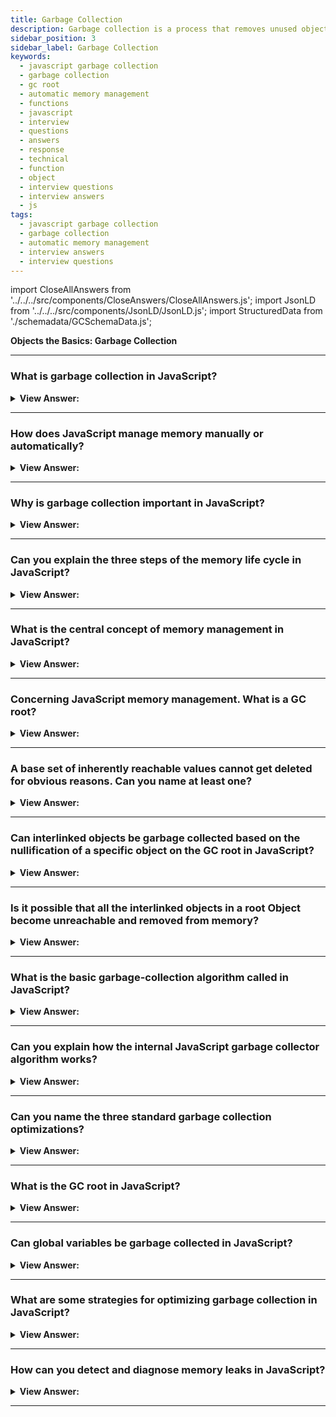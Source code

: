 ```yaml
---
title: Garbage Collection
description: Garbage collection is a process that removes unused objects from memory. The central concept of memory management in JavaScript is reachability. Interview
sidebar_position: 3
sidebar_label: Garbage Collection
keywords:
  - javascript garbage collection
  - garbage collection
  - gc root
  - automatic memory management
  - functions
  - javascript
  - interview
  - questions
  - answers
  - response
  - technical
  - function
  - object
  - interview questions
  - interview answers
  - js
tags:
  - javascript garbage collection
  - garbage collection
  - automatic memory management
  - interview answers
  - interview questions
---
```


import CloseAllAnswers from '../../../src/components/CloseAnswers/CloseAllAnswers.js';
import JsonLD from '../../../src/components/JsonLD/JsonLD.js';
import StructuredData from './schemadata/GCSchemaData.js';

<JsonLD data={StructuredData} />

<head>
  <title>Garbage Collection | JavaScript Phone Interview Questions</title>
</head>

**Objects the Basics: Garbage Collection**

<CloseAllAnswers />

---

### What is garbage collection in JavaScript?

<details>
  <summary><strong>View Answer:</strong></summary>
  <div>
  <div><strong>Interview Response:</strong> Garbage collection in JavaScript is the automatic process of managing memory by freeing up unused memory no longer needed.
  </div>
  </div>
</details>

---

### How does JavaScript manage memory manually or automatically?

<details>
  <summary><strong>View Answer:</strong></summary>
  <div>
  <div><strong>Interview Response:</strong> JavaScript automatically allocates memory when objects are created and clears the memory when the object no longer references it. (Garbage Collection)
</div>

---

:::note
This type of automaticity is a potential source of confusion: it can give developers the false impression that they do not need to worry about memory management.
:::

  </div>
</details>

---

### Why is garbage collection important in JavaScript?

<details>
  <summary><strong>View Answer:</strong></summary>
  <div>
  <div><strong>Interview Response:</strong> Garbage collection is important in JavaScript because it prevents memory leaks and improves overall performance by managing memory automatically.
  </div>
  </div>
</details>

---

### Can you explain the three steps of the memory life cycle in JavaScript?

<details>
  <summary><strong>View Answer:</strong></summary>
  <div>
  <div><strong>Interview Response:</strong> The memory life cycle includes allocating, using, and releasing the allocated memory when it is no longer needed.</div><br />
  <div><strong>Technical Response:</strong> The three steps in the memory life cycle include allocating memory, using the allocated memory, and releasing the allocated memory when it is no longer needed. The last part is more implicit in JavaScript than in low-level languages.<br /><br />
  </div><br />
  <div><strong className="codeExample">Code Example:</strong><br /><br />

  <div></div>

```js
// allocates memory for a number
var n = 123;

// allocates memory for a string
var s = 'azerty';

// allocates memory for an object and contained values
var o = {
  a: 1,
  b: null,
};

// allocates memory for the array and contained values
var a = [1, null, 'abra'];

// allocates a function (which is a callable object)
function f(a) {
  return a + 2;
} 

// function expressions also allocate an object
someElement.addEventListener(
  'click',
  function () {
    someElement.style.backgroundColor = 'blue';
  },
  false
);

var n = null;
```

  </div>
  </div>
</details>

---

### What is the central concept of memory management in JavaScript?

<details>
  <summary><strong>View Answer:</strong></summary>
  <div>
  <div><strong>Interview Response:</strong> The central concept of memory management in JavaScript is reachability. Simply put, "reachable" means values that are accessible or usable somehow and are guaranteed to be stored in memory.
</div>
  </div>
</details>

---

### Concerning JavaScript memory management. What is a GC root?

<details>
  <summary><strong>View Answer:</strong></summary>
  <div><div><strong>Interview Response:</strong> A GC root in JavaScript is an object that is inherently accessible, like global variables. It's the starting point for garbage collection, which identifies unneeded objects to reclaim memory.
</div><br/>
  <div><strong>Technical Response:</strong> A "root" is simply an object that the garbage collector assumes is reachable by default, which then has its references traced to find all other current objects that are reachable. Any object that is not reachable through any reference chain of any root objects is considered unreachable and eventually gets destroyed by the garbage collector.
</div>
  </div>
</details>

---

### A base set of inherently reachable values cannot get deleted for obvious reasons. Can you name at least one?

<details>
  <summary><strong>View Answer:</strong></summary>
  <div>
  <div><strong>Interview Response:</strong> One inherently reachable value in JavaScript that cannot be deleted is the global object, which is the top-level object in the scope chain.
</div><br />
  <div><strong className="codeExample">Code Example:</strong><br /><br />

  <div></div>

```js
Before:

// global -> {nothingness}

After:

// global -> var a -> object { foo: "bar" }

null:

// global -> var a -> null
```

:::note

JavaScript cannot delete Global variables directly, and the global variable must be set to null before the memory can be collected. However, the variable still exists and references null (nothingness).

:::

  </div>
  </div>
</details>

---

### Can interlinked objects be garbage collected based on the nullification of a specific object on the GC root in JavaScript?

<details>
  <summary><strong>View Answer:</strong></summary>
  <div>
  <div><strong>Interview Response:</strong> Yes, the deleted or nullified object gets garbage collected even if it is part of a GC root or one of its properties references another object.
</div><br />
  <div><strong className="codeExample">Code Example:</strong><br /><br />

  <div></div>

```js
function marry(man, woman) {
  woman.husband = man;
  man.wife = woman;

  return {
    father: man,
    mother: woman,
  };
}

let family = marry({ name: 'John' }, { name: 'Ann' });

// if we delete both, then we can see that John has no incoming reference any more

delete family.father;
delete family.mother.husband;
```

  </div>
  </div>
</details>

---

### Is it possible that all the interlinked objects in a root Object become unreachable and removed from memory?

<details>
  <summary><strong>View Answer:</strong></summary>
  <div>
  <div><strong>Interview Response:</strong> Yes, interlinked objects can be garbage collected based on the nullification of a specific object on the GC root in JavaScript, as long as they are not reachable from any other live object.
  </div><br />
  <div><strong className="codeExample">Code Example:</strong><br /><br />

  <div></div>

```js
let family = marry(
  {
    name: 'John',
  },
  {
    name: 'Ann',
  }
);

/**
 * below the root has been nullified and all corresponding
 * interlinked objects will be garbage collected
 */

family = null;
```

  </div>
  </div>
</details>

---

### What is the basic garbage-collection algorithm called in JavaScript?

<details>
  <summary><strong>View Answer:</strong></summary>
  <div>
  <div><strong>Interview Response:</strong> The basic garbage-collection algorithm in JavaScript is called Mark and Sweep. It marks live objects and sweeps away the unreachable ones.
</div>
  </div>
</details>

---

### Can you explain how the internal JavaScript garbage collector algorithm works?

<details>
  <summary><strong>View Answer:</strong></summary>
  <div>
   <div><strong>Interview Response:</strong> The JavaScript garbage collector uses the Mark and Sweep algorithm. It first identifies and marks all live objects, then sweeps and removes unreachable objects, and finally compacts memory to reduce fragmentation.
  </div><br />
  <div><strong>Technical Response:</strong><br /><br />
  <strong>The following "garbage collection" steps regularly get performed:</strong><br /><br />
  <ol>
    <li>The garbage collector takes roots and "marks" (remembers) them.</li>
    <li>Then it visits and "marks" all references from them.</li>
    <li>Then it visits marked objects and marks their references. The garbage collector remembers all visited objects so as not to visit the same object twice in the future.</li>
    <li>And so on until every reachable (from the roots) reference is visited.</li>
    <li>All objects except marked ones get removed.</li>
  </ol>
</div>
  </div>
</details>

---

### Can you name the three standard garbage collection optimizations?

<details>
  <summary><strong>View Answer:</strong></summary>
  <div>
  <div><strong>Interview Response:</strong> The three standard garbage collection optimizations are generational collection, incremental collection, and idle-time collection in JavaScript.
</div>

---

:::note
You should note that each engine implements different tweaks and techniques when it comes to garbage collection.
:::

  </div>
</details>

---

### What is the GC root in JavaScript?

<details>
  <summary><strong>View Answer:</strong></summary>
  <div>
  <div><strong>Interview Response:</strong> The GC root in JavaScript is the starting point for the garbage collector's traversal of objects in memory, typically including global variables.
  </div>
  </div>
</details>

---

### Can global variables be garbage collected in JavaScript?

<details>
  <summary><strong>View Answer:</strong></summary>
  <div>
  <div><strong>Interview Response:</strong> Yes, a global variable that is equal to null is garbage collected in JavaScript. This is because the garbage collector will remove any object that is no longer referenced by any other variable. When a global variable is set to null, it no longer references any object so that it can be garbage collected.
  </div>  
  </div>
</details>

---

### What are some strategies for optimizing garbage collection in JavaScript?

<details>
  <summary><strong>View Answer:</strong></summary>
  <div>
  <div><strong>Interview Response:</strong> Strategies for optimizing garbage collection in JavaScript include minimizing global variables, avoiding circular references, utilizing weak references to objects, and reducing object creation and deletion.
  </div>  
  </div>
</details>

---

### How can you detect and diagnose memory leaks in JavaScript?

<details>
  <summary><strong>View Answer:</strong></summary>
  <div>
  <div><strong>Interview Response:</strong> We can detect and diagnose memory leaks in JavaScript by profiling memory usage, analyzing heap snapshots, using Chrome DevTools, monitoring performance, and employing garbage collection tracking.
  </div>  
  </div>
</details>

---
